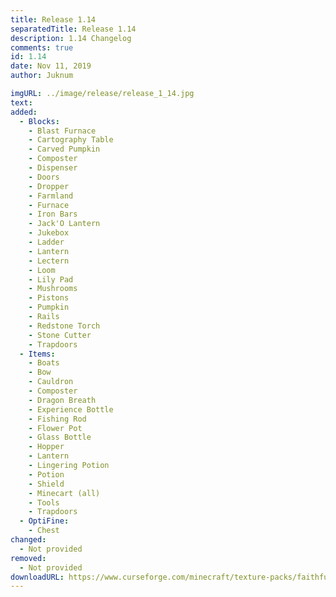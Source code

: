 ```yaml
---
title: Release 1.14
separatedTitle: Release 1.14
description: 1.14 Changelog
comments: true
id: 1.14
date: Nov 11, 2019
author: Juknum

imgURL: ../image/release/release_1_14.jpg
text:
added:
  - Blocks:
    - Blast Furnace
    - Cartography Table
    - Carved Pumpkin
    - Composter
    - Dispenser
    - Doors
    - Dropper
    - Farmland
    - Furnace
    - Iron Bars
    - Jack'O Lantern
    - Jukebox
    - Ladder
    - Lantern
    - Lectern
    - Loom
    - Lily Pad
    - Mushrooms
    - Pistons
    - Pumpkin
    - Rails
    - Redstone Torch
    - Stone Cutter
    - Trapdoors
  - Items:
    - Boats
    - Bow
    - Cauldron
    - Composter
    - Dragon Breath
    - Experience Bottle
    - Fishing Rod
    - Flower Pot
    - Glass Bottle
    - Hopper
    - Lantern
    - Lingering Potion
    - Potion
    - Shield
    - Minecart (all)
    - Tools
    - Trapdoors
  - OptiFine:
    - Chest
changed:
  - Not provided
removed:
  - Not provided
downloadURL: https://www.curseforge.com/minecraft/texture-packs/faithful-3d/files/2825892
---
```

